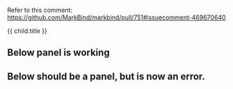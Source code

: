 Refer to this comment: https://github.com/MarkBind/markbind/pull/751#issuecomment-469670640

<import from="child.md" as="child"/>
{{ child.title }}


## Below panel is working
<panel src="{{ child.child_src_working }}.md"></panel>

## Below should be a panel, but is now an error.
<panel src="{{ child.child_src }}"></panel>